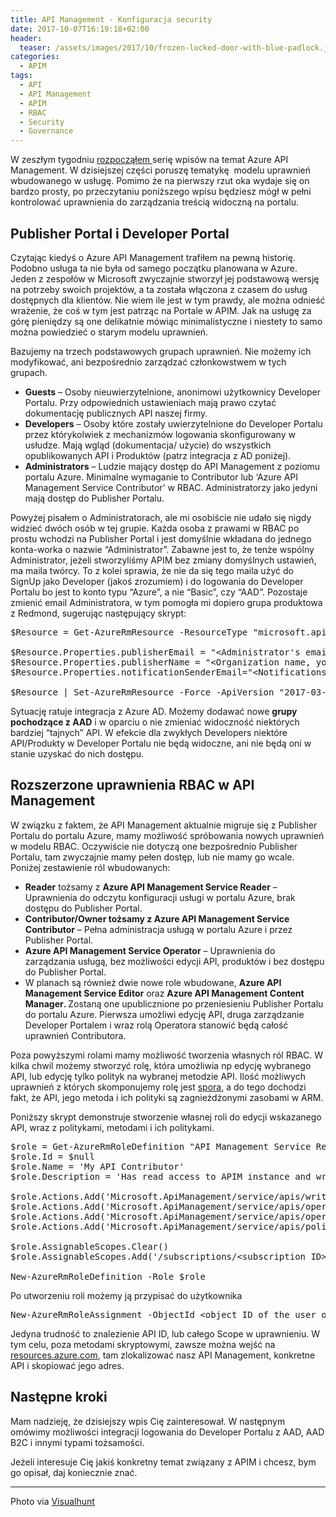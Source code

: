 ```yaml
---
title: API Management - Konfiguracja security
date: 2017-10-07T16:19:18+02:00
header:
  teaser: /assets/images/2017/10/frozen-locked-door-with-blue-padlock.jpg
categories:
  - APIM
tags:
  - API
  - API Management
  - APIM
  - RBAC
  - Security
  - Governance
---
```

W zeszłym tygodniu <a href="https://marekgrabarz.pl/2017/09/azure-api-management/" target="_blank" rel="noopener">rozpocząłem </a>serię wpisów na temat Azure API Management. W dzisiejszej części poruszę tematykę  modelu uprawnień wbudowanego w usługę. Pomimo że na pierwszy rzut oka wydaje się on bardzo prosty, po przeczytaniu poniższego wpisu będziesz mógł w pełni kontrolować uprawnienia do zarządzania treścią widoczną na portalu.

## Publisher Portal i Developer Portal

Czytając kiedyś o Azure API Management trafiłem na pewną historię. Podobno usługa ta nie była od samego początku planowana w Azure. Jeden z zespołów w Microsoft zwyczajnie stworzył jej podstawową wersję na potrzeby swoich projektów, a ta została włączona z czasem do usług dostępnych dla klientów. Nie wiem ile jest w tym prawdy, ale można odnieść wrażenie, że coś w tym jest patrząc na Portale w APIM. Jak na usługę za górę pieniędzy są one delikatnie mówiąc minimalistyczne i niestety to samo można powiedzieć o starym modelu uprawnień.

Bazujemy na trzech podstawowych grupach uprawnień. Nie możemy ich modyfikować, ani bezpośrednio zarządzać członkowstwem w tych grupach.

  * **Guests** &#8211; Osoby nieuwierzytelnione, anonimowi użytkownicy Developer Portalu. Przy odpowiednich ustawieniach mają prawo czytać dokumentację publicznych API naszej firmy.
  * **Developers** &#8211; Osoby które zostały uwierzytelnione do Developer Portalu przez którykolwiek z mechanizmów logowania skonfigurowany w usłudze. Mają wgląd (dokumentacja/ użycie) do wszystkich opublikowanych API i Produktów (patrz integracja z AD poniżej).
  * **Administrators** &#8211; Ludzie mający dostęp do API Management z poziomu portalu Azure. Minimalne wymaganie to Contributor lub &#8216;Azure API Management Service Contributor&#8217; w RBAC. Administratorzy jako jedyni mają dostęp do Publisher Portalu.

Powyżej pisałem o Administratorach, ale mi osobiście nie udało się nigdy widzieć dwóch osób w tej grupie. Każda osoba z prawami w RBAC po prostu wchodzi na Publisher Portal i jest domyślnie wkładana do jednego konta-worka o nazwie &#8220;Administrator&#8221;. Zabawne jest to, że tenże wspólny Administrator, jeżeli stworzyliśmy APIM bez zmiany domyślnych ustawień, ma maila twórcy. To z kolei sprawia, że nie da się tego maila użyć do SignUp jako Developer (jakoś zrozumiem) i do logowania do Developer Portalu bo jest to konto typu &#8220;Azure&#8221;, a nie &#8220;Basic&#8221;, czy &#8220;AAD&#8221;. Pozostaje zmienić email Administratora, w tym pomogła mi dopiero grupa produktowa z Redmond, sugerując następujący skrypt:

<pre class="EnlighterJSRAW" data-enlighter-language="generic">$Resource = Get-AzureRmResource -ResourceType "microsoft.apimanagement/service" -ResourceGroupName "&lt;resource group name&gt;" -ResourceName "&lt;api management service name&gt;" -ApiVersion "2017-03-01"

$Resource.Properties.publisherEmail = "&lt;Administrator's email&gt;"
$Resource.Properties.publisherName = "&lt;Organization name, you will receive notifications from&gt;"
$Resource.Properties.notificationSenderEmail="&lt;Notifications email&gt;"

$Resource | Set-AzureRmResource -Force -ApiVersion "2017-03-01"
</pre>

Sytuację ratuje integracja z Azure AD. Możemy dodawać nowe **grupy pochodzące z AAD** i w oparciu o nie zmieniać widoczność niektórych bardziej &#8220;tajnych&#8221; API. W efekcie dla zwykłych Developers niektóre API/Produkty w Developer Portalu nie będą widoczne, ani nie będą oni w stanie uzyskać do nich dostępu.

## Rozszerzone uprawnienia RBAC w API Management

W związku z faktem, że API Management aktualnie migruje się z Publisher Portalu do portalu Azure, mamy możliwość spróbowania nowych uprawnień w modelu RBAC. Oczywiście nie dotyczą one bezpośrednio Publisher Portalu, tam zwyczajnie mamy pełen dostęp, lub nie mamy go wcale. Poniżej zestawienie ról wbudowanych:

  * **Reader** tożsamy z **Azure API Management Service Reader** &#8211; Uprawnienia do odczytu konfiguracji usługi w portalu Azure, brak dostępu do Publisher Portal.
  * **Contributor/Owner **tożsamy z** Azure API Management Service Contributor** &#8211; Pełna administracja usługą w portalu Azure i przez Publisher Portal.
  * **Azure API Management Service Operator** &#8211; Uprawnienia do zarządzania usługą, bez możliwości edycji API, produktów i bez dostępu do Publisher Portal.
  * W planach są również dwie nowe role wbudowane, **Azure API Management Service Editor** oraz **Azure API Management Content Manager**<strong style="font-size: 13.3333px;">. </strong>Zostaną one upublicznione po przeniesieniu Publisher Portalu do portalu Azure. Pierwsza umożliwi edycję API, druga zarządzanie Developer Portalem i wraz rolą Operatora stanowić będą całość uprawnień Contributora.

Poza powyższymi rolami mamy możliwość tworzenia własnych ról RBAC. W kilka chwil możemy stworzyć rolę, która umożliwia np edycję wybranego API, lub edycję tylko polityk na wybranej metodzie API. Ilość możliwych uprawnień z których skomponujemy rolę jest <a href="https://docs.microsoft.com/en-us/azure/active-directory/role-based-access-control-resource-provider-operations#microsoftapimanagement" target="_blank" rel="noopener">spora</a>, a do tego dochodzi fakt, że API, jego metoda i ich polityki są zagnieżdżonymi zasobami w ARM.

Poniższy skrypt demonstruje stworzenie własnej roli do edycji wskazanego API, wraz z politykami, metodami i ich politykami.

<pre class="EnlighterJSRAW" data-enlighter-language="null">$role = Get-AzureRmRoleDefinition "API Management Service Reader Role"
$role.Id = $null
$role.Name = 'My API Contributor'
$role.Description = 'Has read access to APIM instance and write access to My API.'

$role.Actions.Add('Microsoft.ApiManagement/service/apis/write')
$role.Actions.Add('Microsoft.ApiManagement/service/apis/operations/write')
$role.Actions.Add('Microsoft.ApiManagement/service/apis/operations/policy/write')
$role.Actions.Add('Microsoft.ApiManagement/service/apis/policy/write')

$role.AssignableScopes.Clear()
$role.AssignableScopes.Add('/subscriptions/&lt;subscription ID&gt;/resourceGroups/&lt;resource group name&gt;/providers/Microsoft.ApiManagement/service/&lt;service name&gt;/apis/&lt;api ID&gt;')

New-AzureRmRoleDefinition -Role $role</pre>

Po utworzeniu roli możemy ją przypisać do użytkownika

<pre class="EnlighterJSRAW" data-enlighter-language="null">New-AzureRmRoleAssignment -ObjectId &lt;object ID of the user or group&gt; -RoleDefinitionName 'My API Contributor' -Scope '/subscriptions/&lt;subscription ID&gt;/resourceGroups/&lt;resource group name&gt;/providers/Microsoft.ApiManagement/service/&lt;service name&gt;/apis/&lt;api ID&gt;'</pre>

Jedyna trudność to znalezienie API ID, lub całego Scope w uprawnieniu. W tym celu, poza metodami skryptowymi, zawsze można wejść na <a href="https://resources.azure.com" target="_blank" rel="noopener">resources.azure.com</a>, tam zlokalizować nasz API Management, konkretne API i skopiować jego adres.

## Następne kroki

Mam nadzieję, że dzisiejszy wpis Cię zainteresował. W następnym omówimy możliwości integracji logowania do Developer Portalu z AAD, AAD B2C i innymi typami tożsamości.

Jeżeli interesuje Cię jakiś konkretny temat związany z APIM i chcesz, bym go opisał, daj koniecznie znać.

* * *

Photo via [Visualhunt](https://visualhunt.com/re/c751e5)